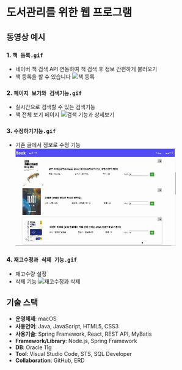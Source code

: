 # 도서관리를 위한 웹 프로그램 

## 동영상 예시
### 1. `책 등록.gif`
- 네이버 책 검색 API 연동하여 책 검색 후 정보 간편하게 불러오기
- 책 등록을 할 수 있습니다
![책 등록](https://github.com/Heesuya/book/raw/main/readme/책등록하기.gif)

### 2. `페이지 보기와 검색기능.gif`
- 실시간으로 검색할 수 있는 검색기능
- 책 전체 보기 페이지
![검색 기능과 상세보기](https://github.com/Heesuya/book/raw/main/readme/북리스트와검색기능.gif)

### 3. `수정하기기능.gif`
- 기존 글에서 정보로 수정 기능 
![수정하기기능](https://github.com/Heesuya/book/raw/main/readme/책정보수정.gif)

### 4. `재고수정과 삭제 기능.gif`
- 재고수량 설정
- 삭제 기능
![재고수정과 삭제](https://github.com/Heesuya/book/raw/main/readme/재고수정과삭제.gif)

## 기술 스택

- **운영체제**: macOS
- **사용언어**: Java, JavaScript, HTML5, CSS3
- **사용기술**: Spring Framework, React, REST API, MyBatis
- **Framework/Library**: Node.js, Spring Framework
- **DB**: Oracle 11g
- **Tool**: Visual Studio Code, STS, SQL Developer
- **Collaboration**: GitHub, ERD
